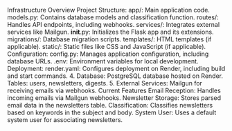 Infrastructure Overview
Project Structure:
app/: Main application code.
models.py: Contains database models and classification function.
routes/: Handles API endpoints, including webhooks.
services/: Integrates external services like Mailgun.
__init__.py: Initializes the Flask app and its extensions.
migrations/: Database migration scripts.
templates/: HTML templates (if applicable).
static/: Static files like CSS and JavaScript (if applicable).
Configuration:
config.py: Manages application configuration, including database URLs.
.env: Environment variables for local development.
Deployment:
render.yaml: Configures deployment on Render, including build and start commands.
4. Database:
PostgreSQL database hosted on Render.
Tables: users, newsletters, digests.
5. External Services:
Mailgun for receiving emails via webhooks.
Current Features
Email Reception: Handles incoming emails via Mailgun webhooks.
Newsletter Storage: Stores parsed email data in the newsletters table.
Classification: Classifies newsletters based on keywords in the subject and body.
System User: Uses a default system user for associating newsletters.